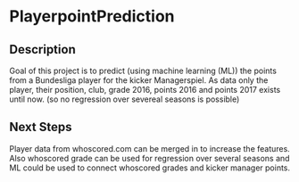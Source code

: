 # PlayerpointPrediction

## Description

Goal of this project is to predict (using machine learning (ML)) the points from a Bundesliga player for the kicker Managerspiel.
As data only the player, their position, club, grade 2016, points 2016 and points 2017 exists until now. (so no regression over severeal seasons is possible)
 
## Next Steps
Player data from whoscored.com can be merged in to increase the features. Also whoscored grade can be used for regression over several seasons and ML could be used to connect whoscored grades and kicker manager points.